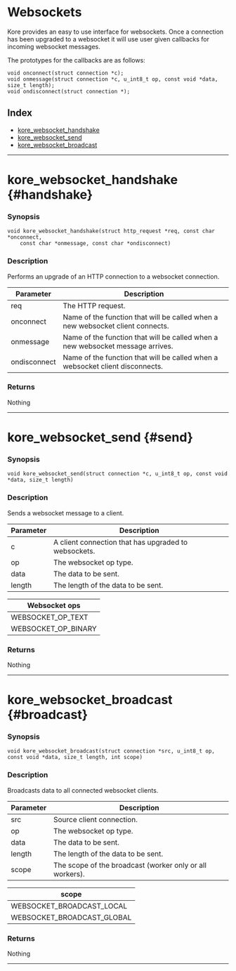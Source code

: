 # Websockets

Kore provides an easy to use interface for websockets. Once a connection has been upgraded to a websocket it will use user given callbacks for incoming websocket messages.

The prototypes for the callbacks are as follows:

```
void onconnect(struct connection *c);
void onmessage(struct connection *c, u_int8_t op, const void *data, size_t length);
void ondisconnect(struct connection *);
```

## Index

* [kore\_websocket\_handshake](#handshake)
* [kore\_websocket\_send](#send)
* [kore\_websocket\_broadcast](#broadcast)

---

# kore\_websocket\_handshake {#handshake}

### Synopsis

```
void kore_websocket_handshake(struct http_request *req, const char *onconnect,
    const char *onmessage, const char *ondisconnect)
```

### Description

Performs an upgrade of an HTTP connection to a websocket connection.

| Parameter | Description |
| --- | --- |
| req | The HTTP request. |
| onconnect | Name of the function that will be called when a new websocket client connects. |
| onmessage | Name of the function that will be called when a new websocket message arrives. |
| ondisconnect | Name of the function that will be called when a websocket client disconnects. |

### Returns

Nothing

---

# kore\_websocket\_send {#send}

### Synopsis

```
void kore_websocket_send(struct connection *c, u_int8_t op, const void *data, size_t length)
```

### Description

Sends a websocket message to a client.

| Parameter | Description |
| --- | --- |
| c | A client connection that has upgraded to websockets. |
| op | The websocket op type. |
| data | The data to be sent. |
| length | The length of the data to be sent. |

| Websocket ops |
| --- |
| WEBSOCKET\_OP\_TEXT |
| WEBSOCKET\_OP\_BINARY |

### Returns

Nothing

---

# kore\_websocket\_broadcast {#broadcast}

### Synopsis

```
void kore_websocket_broadcast(struct connection *src, u_int8_t op, const void *data, size_t length, int scope)
```

### Description

Broadcasts data to all connected websocket clients.

| Parameter | Description |
| --- | --- |
| src | Source client connection. |
| op | The websocket op type. |
| data | The data to be sent. |
| length | The length of the data to be sent. |
| scope | The scope of the broadcast \(worker only or all workers\). |

| scope |
| --- |
| WEBSOCKET\_BROADCAST\_LOCAL |
| WEBSOCKET\_BROADCAST\_GLOBAL |

### Returns

Nothing

---



